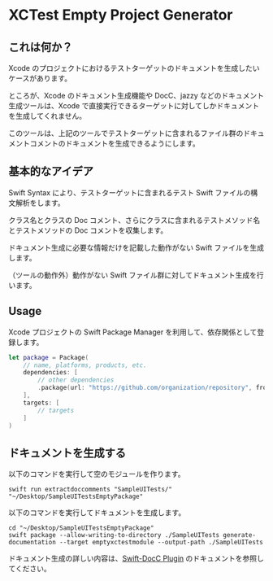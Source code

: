 # XCTest Empty Project Generator

## これは何か？

Xcode のプロジェクトにおけるテストターゲットのドキュメントを生成したいケースがあります。

ところが、Xcode のドキュメント生成機能や DocC、jazzy などのドキュメント生成ツールは、Xcode で直接実行できるターゲットに対してしかドキュメントを生成してくれません。

このツールは、上記のツールでテストターゲットに含まれるファイル群のドキュメントコメントのドキュメントを生成できるようにします。

## 基本的なアイデア

Swift Syntax により、テストターゲットに含まれるテスト Swift ファイルの構文解析をします。

クラス名とクラスの Doc コメント、さらにクラスに含まれるテストメソッド名とテストメソッドの Doc コメントを収集します。

ドキュメント生成に必要な情報だけを記載した動作がない Swift ファイルを生成します。

（ツールの動作外）動作がない Swift ファイル群に対してドキュメント生成を行います。

## Usage

Xcode プロジェクトの Swift Package Manager を利用して、依存関係として登録します。

```swift:Package.swift
let package = Package(
    // name, platforms, products, etc.
    dependencies: [
        // other dependencies
        .package(url: "https://github.com/organization/repository", from: "1.0.0"),
    ],
    targets: [
        // targets
    ]
)
```

## ドキュメントを生成する

以下のコマンドを実行して空のモジュールを作ります。

```shell
swift run extractdoccomments "SampleUITests/" "~/Desktop/SampleUITestsEmptyPackage"
```

以下のコマンドを実行してドキュメントを生成します。

```shell
cd "~/Desktop/SampleUITestsEmptyPackage"
swift package --allow-writing-to-directory ./SampleUITests generate-documentation --target emptyxctestmodule --output-path ./SampleUITests
```

ドキュメント生成の詳しい内容は、[Swift-DocC Plugin](https://apple.github.io/swift-docc-plugin/documentation/swiftdoccplugin/) のドキュメントを参照してください。
